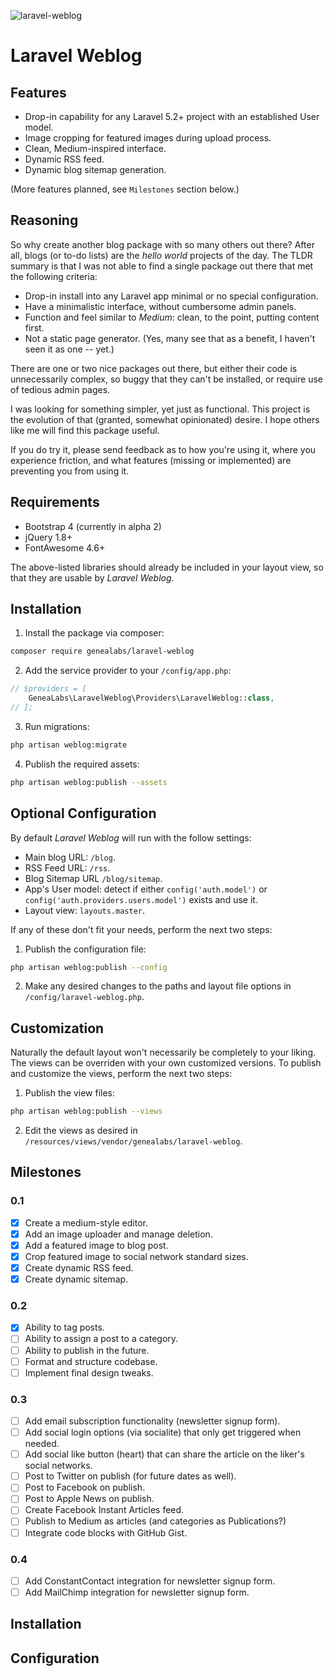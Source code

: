 ![laravel-weblog](https://cloud.githubusercontent.com/assets/1791050/16365117/5e2bb826-3bab-11e6-800e-675a1eef6bbb.jpg)

# Laravel Weblog

## Features

- Drop-in capability for any Laravel 5.2+ project with an established User model.
- Image cropping for featured images during upload process.
- Clean, Medium-inspired interface.
- Dynamic RSS feed.
- Dynamic blog sitemap generation.

(More features planned, see `Milestones` section below.)

## Reasoning

So why create another blog package with so many others out there? After all,
 blogs (or to-do lists) are the _hello world_ projects of the day. The TLDR
 summary is that I was not able to find a single package out there that met the
 following criteria:

  - Drop-in install into any Laravel app minimal or no special configuration.
  - Have a minimalistic interface, without cumbersome admin panels.
  - Function and feel similar to _Medium_: clean, to the point, putting content
     first.
  - Not a static page generator. (Yes, many see that as a benefit, I haven't
     seen it as one -- yet.)

There are one or two nice packages out there, but either their code is
 unnecessarily complex, so buggy that they can't be installed, or require use of
 tedious admin pages.

I was looking for something simpler, yet just as functional. This project is the
 evolution of that (granted, somewhat opinionated) desire. I hope others like me
 will find this package useful.

If you do try it, please send feedback as to how you're using it, where you
 experience friction, and what features (missing or implemented) are preventing
 you from using it.

## Requirements

- Bootstrap 4 (currently in alpha 2)
- jQuery 1.8+
- FontAwesome 4.6+

The above-listed libraries should already be included in your layout view, so
 that they are usable by _Laravel Weblog_.

## Installation

1. Install the package via composer:

  ```sh
  composer require genealabs/laravel-weblog
  ```

2. Add the service provider to your `/config/app.php`:

  ```php
  // $providers = [
      GeneaLabs\LaravelWeblog\Providers\LaravelWeblog::class,
  // ];
  ```

3. Run migrations:

  ```sh
  php artisan weblog:migrate
  ```

4. Publish the required assets:

  ```sh
  php artisan weblog:publish --assets
  ```

## Optional Configuration

By default _Laravel Weblog_ will run with the follow settings:

- Main blog URL: `/blog`.
- RSS Feed URL: `/rss`.
- Blog Sitemap URL `/blog/sitemap`.
- App's User model: detect if either `config('auth.model')` or
 `config('auth.providers.users.model')` exists and use it.
- Layout view: `layouts.master`.

If any of these don't fit your needs, perform the next two steps:

1. Publish the configuration file:

  ```sh
  php artisan weblog:publish --config
  ```

2. Make any desired changes to the paths and layout file options in `/config/laravel-weblog.php`.

## Customization

Naturally the default layout won't necessarily be completely to your liking. The
 views can be overriden with your own customized versions. To publish and
 customize the views, perform the next two steps:

1. Publish the view files:

  ```sh
  php artisan weblog:publish --views
  ```

2. Edit the views as desired in `/resources/views/vendor/genealabs/laravel-weblog`.

## Milestones

### 0.1
- [x] Create a medium-style editor.
- [x] Add an image uploader and manage deletion.
- [x] Add a featured image to blog post.
- [x] Crop featured image to social network standard sizes.
- [x] Create dynamic RSS feed.
- [x] Create dynamic sitemap.

### 0.2
- [x] Ability to tag posts.
- [ ] Ability to assign a post to a category.
- [ ] Ability to publish in the future.
- [ ] Format and structure codebase.
- [ ] Implement final design tweaks.

### 0.3

- [ ] Add email subscription functionality (newsletter signup form).
- [ ] Add social login options (via socialite) that only get triggered when needed.
- [ ] Add social like button (heart) that can share the article on the liker's social networks.
- [ ] Post to Twitter on publish (for future dates as well).
- [ ] Post to Facebook on publish.
- [ ] Post to Apple News on publish.
- [ ] Create Facebook Instant Articles feed.
- [ ] Publish to Medium as articles (and categories as Publications?)
- [ ] Integrate code blocks with GitHub Gist.

### 0.4

- [ ] Add ConstantContact integration for newsletter signup form.
- [ ] Add MailChimp integration for newsletter signup form.

## Installation

## Configuration
